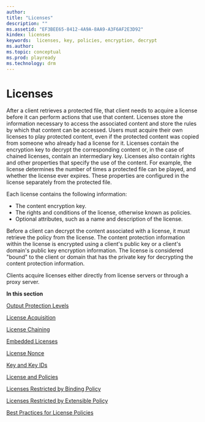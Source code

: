 ```yaml
---
author:
title: "Licenses"
description: ""
ms.assetid: "EF3BEE65-8412-4A9A-8AA9-A3F6AF2E3D92"
kindex: licenses
keywords:  licenses, key, policies, encryption, decrypt
ms.author:
ms.topic: conceptual
ms.prod: playready
ms.technology: drm
---
```



# Licenses

After a client retrieves a protected file, that client needs to acquire a license before it can perform actions that use that content. Licenses store the information necessary to access the associated content and store the rules by which that content can be accessed. Users must acquire their own licenses to play protected content, even if the protected content was copied from someone who already had a license for it. Licenses contain the encryption key to decrypt the corresponding content or, in the case of chained licenses, contain an intermediary key. Licenses also contain rights and other properties that specify the use of the content. For example, the license determines the number of times a protected file can be played, and whether the license ever expires. These properties are configured in the license separately from the protected file.

Each license contains the following information:

   *  The content encryption key.
   *  The rights and conditions of the license, otherwise known as policies.
   *  Optional attributes, such as a name and description of the license.

Before a client can decrypt the content associated with a license, it must retrieve the policy from the license. The content protection information within the license is encrypted using a client's public key or a client's domain's public key encryption information. The license is considered "bound" to the client or domain that has the private key for decrypting the content protection information.

Clients acquire licenses either directly from license servers or through a proxy server.

**In this section**

[Output Protection Levels](outputprotectionlevels.md)

[License Acquisition](licenseacquisition.md)

[License Chaining](licensechaining.md)

[Embedded Licenses](embeddedlicenses.md)

[License Nonce](licensenonce.md)

[Key and Key IDs](keyandkeyidskids.md)

[License and Policies](licenseandpolicies.md)

[Licenses Restricted by Binding Policy](licensesrestrictedbybindingpolicy.md)

[Licenses Restricted by Extensible Policy](licensesrestrictedbyextensiblepolicy.md)

[Best Practices for License Policies](policiesbestpractices.md)
